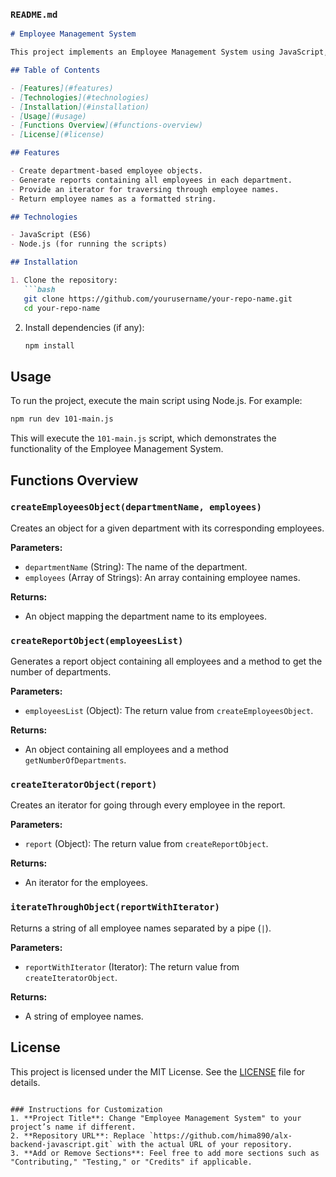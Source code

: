 ### `README.md`

```markdown
# Employee Management System

This project implements an Employee Management System using JavaScript, showcasing various ES6 features and modular programming practices. The system includes functionalities for creating employee objects, generating reports, and iterating through employee lists.

## Table of Contents

- [Features](#features)
- [Technologies](#technologies)
- [Installation](#installation)
- [Usage](#usage)
- [Functions Overview](#functions-overview)
- [License](#license)

## Features

- Create department-based employee objects.
- Generate reports containing all employees in each department.
- Provide an iterator for traversing through employee names.
- Return employee names as a formatted string.

## Technologies

- JavaScript (ES6)
- Node.js (for running the scripts)

## Installation

1. Clone the repository:
   ```bash
   git clone https://github.com/yourusername/your-repo-name.git
   cd your-repo-name
   ```

2. Install dependencies (if any):
   ```bash
   npm install
   ```

## Usage

To run the project, execute the main script using Node.js. For example:

```bash
npm run dev 101-main.js
```

This will execute the `101-main.js` script, which demonstrates the functionality of the Employee Management System.

## Functions Overview

### `createEmployeesObject(departmentName, employees)`

Creates an object for a given department with its corresponding employees.

**Parameters:**
- `departmentName` (String): The name of the department.
- `employees` (Array of Strings): An array containing employee names.

**Returns:**
- An object mapping the department name to its employees.

### `createReportObject(employeesList)`

Generates a report object containing all employees and a method to get the number of departments.

**Parameters:**
- `employeesList` (Object): The return value from `createEmployeesObject`.

**Returns:**
- An object containing all employees and a method `getNumberOfDepartments`.

### `createIteratorObject(report)`

Creates an iterator for going through every employee in the report.

**Parameters:**
- `report` (Object): The return value from `createReportObject`.

**Returns:**
- An iterator for the employees.

### `iterateThroughObject(reportWithIterator)`

Returns a string of all employee names separated by a pipe (`|`).

**Parameters:**
- `reportWithIterator` (Iterator): The return value from `createIteratorObject`.

**Returns:**
- A string of employee names.

## License

This project is licensed under the MIT License. See the [LICENSE](LICENSE) file for details.

```

### Instructions for Customization
1. **Project Title**: Change "Employee Management System" to your project’s name if different.
2. **Repository URL**: Replace `https://github.com/hima890/alx-backend-javascript.git` with the actual URL of your repository.
3. **Add or Remove Sections**: Feel free to add more sections such as "Contributing," "Testing," or "Credits" if applicable.

